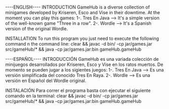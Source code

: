 # 
----ENGLISH----
INTRODUCTION
GameHub is a diverse collection of minigames developed by Kriseren, Esco and Vise in their downtime.
At the moment you can play this games:
  1-. Tres En Java --> It's a simple version of the well-known game "Three in a row".
  2-. Wordle --> It's a Spanish version of the original Wordle.
  
INSTALLATION
To run this program you just need to execute the following command n the command line:
clear && javac -d bin/ -cp jar/games.jar src/gameHub/* && java -cp jar/games.jar:bin gameHub.gameHub

----ESPAÑOL----
INTRODUCCIÓN
GameHub es una variada colección de minijuegos desarrollados por Kriseren, Esco y Vise en los ratos muertos.
De momento se pueden jugar a los sigientes juegos:
  1-. Tres En Java --> Es una versión simplificada del conocido Tres En Raya.
  2-. Wordle --> Es una versión en Español del Wordle original.
  
INSTALACIÓN
Para correr el programa basta con ejecutar el siguiente comando en la terminal:
clear && javac -d bin/ -cp jar/games.jar src/gameHub/* && java -cp jar/games.jar:bin gameHub.gameHub
